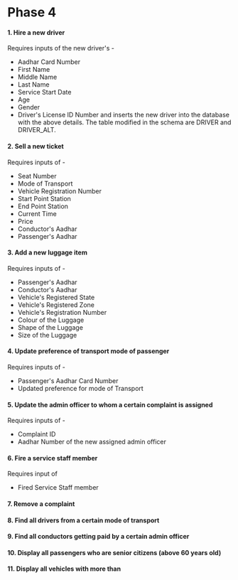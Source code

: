 
# Phase 4

#### 1. Hire a new driver
Requires inputs of the new driver's -
- Aadhar Card Number
- First Name 
- Middle Name
- Last Name
- Service Start Date 
- Age
- Gender
- Driver's License ID Number
and inserts the new driver into the database with the above details.
The table modified in the schema are DRIVER and DRIVER_ALT.

#### 2. Sell a new ticket

Requires inputs of -
- Seat Number
- Mode of Transport
- Vehicle Registration Number
- Start Point Station
- End Point Station
- Current Time
- Price
- Conductor's Aadhar
- Passenger's Aadhar

#### 3. Add a new luggage item

Requires inputs of - 

- Passenger's Aadhar
- Conductor's Aadhar
- Vehicle's Registered State
- Vehicle's Registered Zone
- Vehicle's Registration Number
- Colour of the Luggage
- Shape of the Luggage
- Size of the Luggage

#### 4. Update preference of transport mode of passenger

Requires inputs of -

- Passenger's Aadhar Card Number
- Updated preference for mode of Transport

#### 5. Update the admin officer to whom a certain complaint is assigned

Requires inputs of -

- Complaint ID
- Aadhar Number of the new assigned admin officer

#### 6. Fire a service staff member

Requires input of 

- Fired Service Staff member

#### 7. Remove a complaint

#### 8. Find all drivers from a certain mode of transport

#### 9. Find all conductors getting paid by a certain admin officer

#### 10. Display all passengers who are senior citizens (above 60 years old)

#### 11. Display all vehicles with more than 
